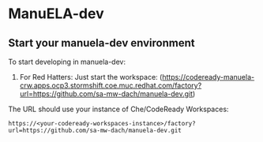 # ManuELA-dev

## Start your manuela-dev environment 

To start developing in manuela-dev:
1. For Red Hatters: Just start the workspace: (https://codeready-manuela-crw.apps.ocp3.stormshift.coe.muc.redhat.com/factory?url=https://github.com/sa-mw-dach/manuela-dev.git)

The URL should use your instance of Che/CodeReady Workspaces:

```
https://<your-codeready-workspaces-instance>/factory?url=https://github.com/sa-mw-dach/manuela-dev.git
```

